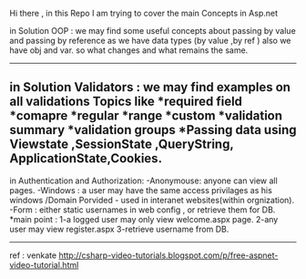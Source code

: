 Hi there ,
in this Repo I am trying to cover the main Concepts in Asp.net

in Solution OOP :
we may find some useful concepts about passing by value and passing by reference 
as we have data types (by value ,by ref ) also we have obj and var.
so what changes and what remains the same.

---------------------------------------------------------------------------------
in Solution Validators :
we may find examples on all validations Topics like 
*required field 
*comapre 
*regular
*range 
*custom
*validation summary
*validation groups
*Passing data using Viewstate ,SessionState ,QueryString, ApplicationState,Cookies. 
---------------------------------------------------------------------------------
in Authentication and Authorization:
 -Anonymouse: anyone can view all pages.
 -Windows : a user may have the same access privilages as his windows /Domain Porvided - used in      interanet websites(within orgnization).
 -Form : either static usernames in web config ,
          or retrieve them for DB.
*main point :
1-a logged user may only view welcome.aspx page.
2-any user may view register.aspx
3-retrieve username from DB.

-----------------------------------------------------------------------------
ref : venkate
http://csharp-video-tutorials.blogspot.com/p/free-aspnet-video-tutorial.html
